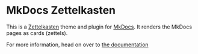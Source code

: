 # MkDocs Zettelkasten

This is a [Zettelkasten](https://zettelkasten.de) theme and plugin for [MkDocs](https://www.mkdocs.org). It renders the MkDocs pages as cards (zettels).

For more information, head on over to [the documentation](https://buvis.github.io/mkdocs-zettelkasten/)
